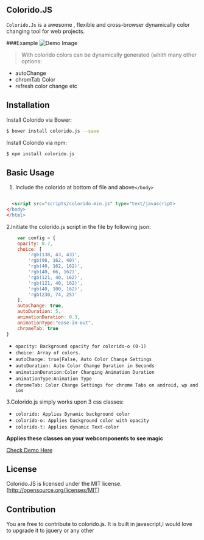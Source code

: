 ## Colorido.JS


`Colorido.Js` is a awesome , flexible and cross-browser dynamically color changing tool for web projects. 

###Example
![Demo Image](https://i.imgflip.com/15vgbj.gif)
>With colorido colors can be dynamically generated (whith many other options:
* autoChange 
* chromTab Color 
* refresh color change etc

## Installation

Install Colorido via Bower:

```bash
$ bower install colorido.js --save
```
Install Colorido via npm:

```bash
$ npm install colorido.js 
```

## Basic Usage

1. Include the colorido at bottom of file and above`</body>`

  ```html
  
    <script src="scripts/colorido.min.js" type="text/javascript>
  </body>
  </html>
  ```
  
2.Initiate the colorido.js script in the file by following json:
 
```javascript
    var config = {
	opacity: 0.7,
	choice: [
		'rgb(138, 43, 43)',
		'rgb(98, 162, 40)',
		'rgb(40, 162, 162)', 
		'rgb(40, 66, 162)', 
		'rgb(121, 40, 162)', 
		'rgb(121, 40, 162)', 
		'rgb(40, 100, 162)', 
		'rgb(230, 74, 25)'
	], 
	autoChange: true, 
	autoDuration: 5,  
	animationDuration: 0.3,  
	animationType:"ease-in-out", 
	chromeTab: true 
}
```
* `opacity: Background opacity for colorido-o (0-1)`
* `choice: Array of colors.`
* `autoChange: true|False, Auto Color Change Settings` 
* `autoDuration: Auto Color Change Duration in Seconds`
* `animationDuration:Color Changing Animation Duration`
* `animationType:Animation Type`
* `chromeTab: Color Change Settings for chrome Tabs on android, wp and ios`

3.Colorido.js simply works upon 3 css classes:
* `colorido: Applies Dynamic background color`
* `colorido-o: Applies background color with opacity`
* `colorido-t: Applies dynamic Text-color`

**Applies these classes on your webcomponents to see magic**


[Check Demo Here](https://parassharmaa.github.io/Colorido.JS/)


## License
Colorido.JS is licensed under the MIT license. (http://opensource.org/licenses/MIT)

## Contribution
You are free to contribute to colorido.js. It is built in javascript,I would love to upgrade it to jquery or any other
